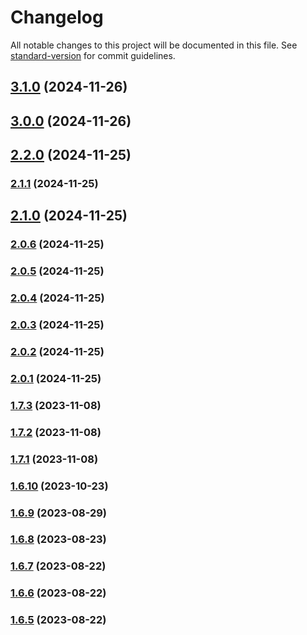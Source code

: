 # Changelog

All notable changes to this project will be documented in this file. See [standard-version](https://github.com/conventional-changelog/standard-version) for commit guidelines.

## [3.1.0](https://github.com/hybes/pairkiller/compare/v3.0.0...v3.1.0) (2024-11-26)

## [3.0.0](https://github.com/hybes/pairkiller/compare/v2.2.0...v3.0.0) (2024-11-26)

## [2.2.0](https://github.com/hybes/pairkiller/compare/v2.1.1...v2.2.0) (2024-11-25)

### [2.1.1](https://github.com/hybes/pairkiller/compare/v2.1.0...v2.1.1) (2024-11-25)

## [2.1.0](https://github.com/hybes/pairkiller/compare/v2.0.6...v2.1.0) (2024-11-25)

### [2.0.6](https://github.com/hybes/pairkiller/compare/v2.0.5...v2.0.6) (2024-11-25)

### [2.0.5](https://github.com/hybes/pairkiller/compare/v2.0.4...v2.0.5) (2024-11-25)

### [2.0.4](https://github.com/hybes/pairkiller/compare/v2.0.3...v2.0.4) (2024-11-25)

### [2.0.3](https://github.com/hybes/pairkiller/compare/v2.0.2...v2.0.3) (2024-11-25)

### [2.0.2](https://github.com/hybes/pairkiller/compare/v2.0.1...v2.0.2) (2024-11-25)

### [2.0.1](https://github.com/hybes/pairkiller/compare/v1.8.0...v2.0.1) (2024-11-25)

### [1.7.3](https://github.com/Hybes/pairkiller/compare/v1.7.2...v1.7.3) (2023-11-08)

### [1.7.2](https://github.com/Hybes/pairkiller/compare/v1.7.1...v1.7.2) (2023-11-08)

### [1.7.1](https://github.com/Hybes/pairkiller/compare/v1.7.0...v1.7.1) (2023-11-08)

### [1.6.10](https://github.com/Hybes/pairkiller/compare/v1.6.9...v1.6.10) (2023-10-23)

### [1.6.9](https://github.com/Hybes/pairkiller/compare/v1.6.8...v1.6.9) (2023-08-29)

### [1.6.8](https://github.com/Hybes/pairkiller/compare/v1.6.7...v1.6.8) (2023-08-23)

### [1.6.7](https://github.com/Hybes/pairkiller/compare/v1.6.6...v1.6.7) (2023-08-22)

### [1.6.6](https://github.com/Hybes/pairkiller/compare/v1.6.5...v1.6.6) (2023-08-22)

### [1.6.5](https://github.com/Hybes/pairkiller/compare/v1.0.0...v1.6.5) (2023-08-22)
